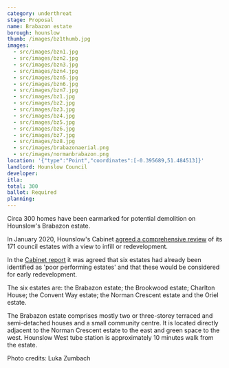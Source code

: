 ```yaml
---
category: underthreat
stage: Proposal
name: Brabazon estate 
borough: hounslow 
thumb: /images/bz1thumb.jpg
images:
  - src/images/bzn1.jpg
  - src/images/bzn2.jpg
  - src/images/bzn3.jpg
  - src/images/bzn4.jpg
  - src/images/bzn5.jpg
  - src/images/bzn6.jpg
  - src/images/bzn7.jpg
  - src/images/bz1.jpg
  - src/images/bz2.jpg
  - src/images/bz3.jpg
  - src/images/bz4.jpg
  - src/images/bz5.jpg
  - src/images/bz6.jpg
  - src/images/bz7.jpg
  - src/images/bz8.jpg
  - src/images/brabazonaerial.png
  - src/images/normanbrabazon.png
location: '{"type":"Point","coordinates":[-0.395689,51.484513]}'
landlord: Hounslow Council
developer:
itla:
total: 300
ballot: Required
planning:
---
```

Circa 300 homes have been earmarked for potential demolition on Hounslow's Brabazon estate.

In January 2020, Hounslow's Cabinet [agreed a comprehensive review](https://democraticservices.hounslow.gov.uk/documents/s157644/CEX432%20Housing%20Estate%20Regeneration%20Programme.pdf) of its 171 council estates with a view to infill or redevelopment.

In the [Cabinet report](https://democraticservices.hounslow.gov.uk/documents/s157644/CEX432%20Housing%20Estate%20Regeneration%20Programme.pdf) it was agreed that six estates had already been identified as 'poor performing estates' and that these would be considered for early redevelopment.

The six estates are: the Brabazon estate; the Brookwood estate; Charlton House; the Convent Way estate; the Norman Crescent estate and the Oriel estate.

The Brabazon estate comprises mostly two or three-storey terraced and semi-detached houses and a small community centre. It is located directly adjacent to the Norman Crescent estate to the east and green space to the west. Hounslow West tube station is approximately 10 minutes walk from the estate.

Photo credits: Luka Zumbach
